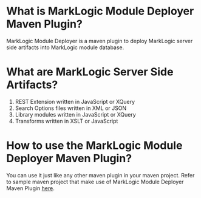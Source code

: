 # What is MarkLogic Module Deployer Maven Plugin?

MarkLogic Module Deployer is a maven plugin to deploy MarkLogic server side artifacts into MarkLogic module database.


# What are MarkLogic Server Side Artifacts?

1. REST Extension written in JavaScript or XQuery
2. Search Options files written in XML or JSON
3. Library modules written in JavaScript or XQuery
4. Transforms written in XSLT or JavaScript

# How to use the MarkLogic Module Deployer Maven Plugin?

You can use it just like any other maven plugin in your maven project. Refer to sample maven project that make use of MarkLogic Module Deployer Maven Plugin [here](https://github.com/sanjuthomas/marklogic-module-deployer-sample-project).

